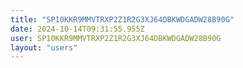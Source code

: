 ```yaml
---
title: "SP10KKR9MMVTRXP2Z1R2G3XJ64DBKWDGADW28B90G"
date: 2024-10-14T09:31:55.955Z
user: SP10KKR9MMVTRXP2Z1R2G3XJ64DBKWDGADW28B90G
layout: "users"
---
```

    